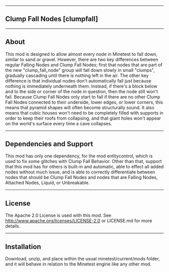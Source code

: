 ﻿-------------------------------------------------------------------------------------------------------------
Clump Fall Nodes
[clumpfall]
-------------------------------------------------------------------------------------------------------------

-------------------------------------------------------------------------------------------------------------
About
-------------------------------------------------------------------------------------------------------------
This mod is designed to allow almost every node in Minetest to fall down, similar to sand or gravel. However, there are two key differences between regular Falling Nodes and Clump Fall Nodes; first that nodes that are part of the new "clump_fall_node" group will fall down slowly in small "clumps", gradually cascading until there is nothing left in the air. The other key difference is that individual nodes don't automatically fall just because nothing is immediately underneath them. Instead, if there's a block below and to the side or corner of the node in question, then the node still won't fall. Because Clump Fall Nodes only start to fall if there are no other Clump Fall Nodes connected to their underside, lower edges, or lower corners, this means that pyramid shapes will often become structurally sound. It also means that cubic houses won't need to be completely filled with supports in order to keep their roofs from collapsing, and that giant holes won't appear on the world's surface every time a cave collapses.

-------------------------------------------------------------------------------------------------------------
Dependencies and Support
-------------------------------------------------------------------------------------------------------------
This mod has only one dependency, for the mod entitycontrol, which is used to fix some glitches with Clump Fall Behavior. Other than that, support that this mod has for others is built-in and automatic, able to effect all added nodes without much issue, and is able to correctly differentiate between nodes that should be Clump Fall Nodes and nodes that are Falling Nodes, Attached Nodes, Liquid, or Unbreakable.

-------------------------------------------------------------------------------------------------------------
License
-------------------------------------------------------------------------------------------------------------
The Apache 2.0 License is used with this mod. See http://www.apache.org/licenses/LICENSE-2.0 or LICENSE.md for more details.

-------------------------------------------------------------------------------------------------------------
Installation
-------------------------------------------------------------------------------------------------------------
Download, unzip, and place within the usual minetest/current/mods folder, and it will behave in relation to the Minetest engine like any other mod.
